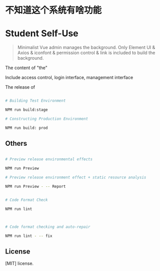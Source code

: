 # 不知道这个系统有啥功能

# Student Self-Use

> Minimalist Vue admin manages the background. Only Element UI & Axios & iconfont & permission control & link is included to build the background.

The content of "the"

Include access control, login interface, management interface

The release of


```bash

# Building Test Environment

NPM run build:stage

# Constructing Production Environment

NPM run build: prod

```

## Others

```bash

# Preview release environmental effects

NPM run Preview

# Preview release environment effect + static resource analysis

NPM run Preview - -- Report


# Code Format Check

NPM run lint



# Code format checking and auto-repair

NPM run lint - -- fix

```


## License

[MIT] license.